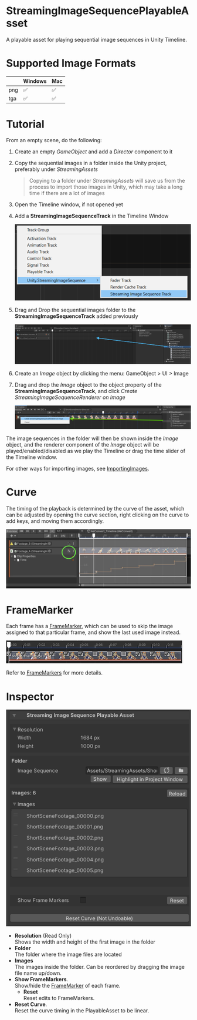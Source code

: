 # StreamingImageSequencePlayableAsset

A playable asset for playing sequential image sequences in Unity Timeline.

# Supported Image Formats


|             | Windows            | Mac                |
| ----------- | ------------------ | ------------------ |
| png         | :white_check_mark: | :white_check_mark: |    
| tga         | :white_check_mark: | :white_check_mark: |


# Tutorial 

From an empty scene, do the following:

1. Create an empty *GameObject* and add a *Director* component to it
1. Copy the sequential images in a folder inside the Unity project, preferably under *StreamingAssets*
   > Copying to a folder under *StreamingAssets* will save us from the process to import those images in Unity, which may take a long time if there are a lot of images
1. Open the Timeline window, if not opened yet
1. Add a **StreamingImageSequenceTrack** in the Timeline Window

   ![AddStreamingImageSequenceTrack](../images/AddStreamingImageSequenceTrack.png)
   
1. Drag and Drop the sequential images folder to the **StreamingImageSequenceTrack** added previously
 
   ![DragAndDropFolder](../images/DragAndDropFolder.png)
   
1. Create an *Image* object by clicking the menu: GameObject > UI > Image

1. Drag and drop the *Image* object to the object property of the **StreamingImageSequenceTrack**, 
   and click *Create StreamingImageSequenceRenderer on Image* 

   ![CreateStreamingImageSequenceNativeRenderer](../images/CreateStreamingImageSequenceRenderer.png)


The image sequences in the folder will then be shown inside the *Image* object, 
and the renderer component of the *Image* object will be played/enabled/disabled 
as we play the Timeline or drag the time slider of the Timeline window.


For other ways for importing images, see [ImportingImages](ImportingImages.md).


# Curve

The timing of the playback is determined by the curve of the asset, which can be adjusted by
opening the curve section, right clicking on the curve to add keys, and moving them accordingly.

![StreamingImageSequenceCurve](../images/StreamingImageSequenceCurve.png)

# FrameMarker

Each frame has a [FrameMarker](FrameMarkers.md), 
which can be used to skip the image assigned to that particular frame, 
and show the last used image instead.

![FrameMarker](../images/StreamingImageSequence_FrameMarker.png)

Refer to [FrameMarkers](FrameMarkers.md) for more details. 


# Inspector
![StreamingImageSequencePlayableAsset](../images/StreamingImageSequencePlayableAssetInspector.png)

* **Resolution** (Read Only)  
  Shows the width and height of the first image in the folder
* **Folder**  
  The folder where the image files are located
* **Images**  
  The images inside the folder. 
  Can be reordered by dragging the image file name up/down.
* **Show FrameMarkers**.  
  Show/hide the [FrameMarker](FrameMarkers.md) of each frame.
  * **Reset**  
    Reset edits to FrameMarkers.
* **Reset Curve**.  
  Reset the curve timing in the PlayableAsset to be linear.



